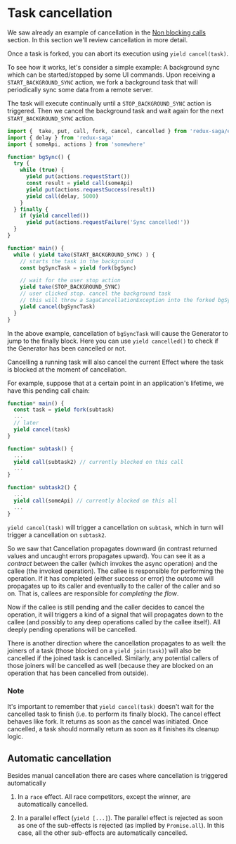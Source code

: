 # Task cancellation

We saw already an example of cancellation in the [Non blocking calls](NonBlockingCalls.md) section. In this section we'll review cancellation in more detail.

Once a task is forked, you can abort its execution using `yield cancel(task)`.

To see how it works, let's consider a simple example: A background sync which can be started/stopped by some UI commands. Upon receiving a `START_BACKGROUND_SYNC` action, we fork a background task that will periodically sync some data from a remote server.

The task will execute continually until a `STOP_BACKGROUND_SYNC` action is triggered. Then we cancel the background task and wait again for the next `START_BACKGROUND_SYNC` action.   

```javascript
import {  take, put, call, fork, cancel, cancelled } from 'redux-saga/effects'
import { delay } from 'redux-saga'
import { someApi, actions } from 'somewhere'

function* bgSync() {
  try {
    while (true) {
      yield put(actions.requestStart())
      const result = yield call(someApi)
      yield put(actions.requestSuccess(result))
      yield call(delay, 5000)
    }
  } finally {
    if (yield cancelled())
      yield put(actions.requestFailure('Sync cancelled!'))
  }
}

function* main() {
  while ( yield take(START_BACKGROUND_SYNC) ) {
    // starts the task in the background
    const bgSyncTask = yield fork(bgSync)

    // wait for the user stop action
    yield take(STOP_BACKGROUND_SYNC)
    // user clicked stop. cancel the background task
    // this will throw a SagaCancellationException into the forked bgSync task
    yield cancel(bgSyncTask)
  }
}
```

In the above example, cancellation of `bgSyncTask` will cause the Generator to jump to the finally block. Here you can use `yield cancelled()` to check if the Generator has been cancelled or not.

Cancelling a running task will also cancel the current Effect where the task is blocked at the moment of cancellation.

For example, suppose that at a certain point in an application's lifetime, we have this pending call chain:

```javascript
function* main() {
  const task = yield fork(subtask)
  ...
  // later
  yield cancel(task)
}

function* subtask() {
  ...
  yield call(subtask2) // currently blocked on this call
  ...
}

function* subtask2() {
  ...
  yield call(someApi) // currently blocked on this all
  ...
}
```

`yield cancel(task)` will trigger a cancellation on `subtask`, which in turn will trigger a cancellation on `subtask2`.

So we saw that Cancellation propagates downward (in contrast returned values and uncaught errors propagates upward). You can see it as a *contract* between the caller (which invokes the async operation) and the callee (the invoked operation). The callee is responsible for performing the operation. If it has completed (either success or error) the outcome will propagates up to its caller and eventually to the caller of the caller and so on. That is, callees are responsible for *completing the flow*.

Now if the callee is still pending and the caller decides to cancel the operation, it will triggers a kind of a signal that will propagates down to the callee (and possibly to any deep operations called by the callee itself). All deeply pending operations will be cancelled.

There is another direction where the cancellation propagates to as well:  the joiners of a task (those blocked on a `yield join(task)`) will also be cancelled if the joined task is cancelled. Similarly, any potential callers of those joiners will be cancelled as well (because they are blocked on an operation that has been cancelled from outside).

### Note

It's important to remember that `yield cancel(task)` doesn't wait for the cancelled task to finish (i.e. to perform its finally block). The cancel effect behaves like fork. It returns as soon as the cancel was initiated. Once cancelled, a task should normally return as soon as it finishes its cleanup logic.

## Automatic cancellation

Besides manual cancellation there are cases where cancellation is triggered automatically

1. In a `race` effect. All race competitors, except the winner, are automatically cancelled.

2. In a parallel effect (`yield [...]`). The parallel effect is rejected as soon as one of the sub-effects is rejected (as implied by `Promise.all`). In this case, all the other sub-effects are automatically cancelled.
